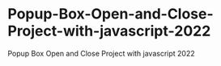 # Popup-Box-Open-and-Close-Project-with-javascript-2022
Popup Box Open and Close Project with javascript 2022
